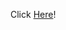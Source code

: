 Click [Here](https://drive.google.com/drive/folders/1MUNUCfbFcTkDcrp-IZRF3YVNLdPoKahe?usp=sharing)!
